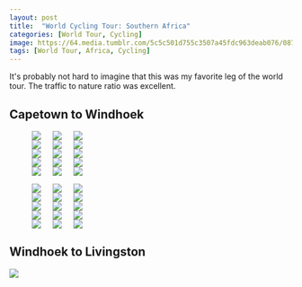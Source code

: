 ```yaml
---
layout: post
title:  "World Cycling Tour: Southern Africa"
categories: [World Tour, Cycling]
image: https://64.media.tumblr.com/5c5c501d755c3507a45fdc963deab076/0875d5ee7e36b55a-77/s2048x3072/79f331b676dc2645d16b11ea651f842bfddcf8fd.jpg
tags: [World Tour, Africa, Cycling]
---
```

<script>

    HesGallery.init();
    
    </script>

It's probably not hard to imagine that this was my favorite leg of the world tour. The traffic to nature ratio was excellent.


<h2>Capetown to Windhoek</h2>

<figure>
 <div class="columns">
  <div class="img1"><a class="lightbox" href="https://64.media.tumblr.com/a1410c88f6b9d861898ad02cf1b491e5/433a940ef3b25307-46/s540x810/2a53308ca6bb64cf5ab68c3a2f08a046aa3d37ea.jpg"><img src="https://64.media.tumblr.com/a1410c88f6b9d861898ad02cf1b491e5/433a940ef3b25307-46/s2048x3072/45fb37a636fe231459b83f92da1c9c87682a3ccd.jpg" /></a></div>
  <div class="img2"><a class="lightbox" href="https://64.media.tumblr.com/efd03e06e8ff0bea4811a4099bc69910/433a940ef3b25307-34/s540x810/1464ea5f4cde741be15c29938faecb1fca3fa785.jpg"><img src="https://64.media.tumblr.com/efd03e06e8ff0bea4811a4099bc69910/433a940ef3b25307-34/s2048x3072/e0151488433bb4589a4c99c2986b2853f1e67ade.jpg" /></a> </div>
  <div class="img3"><a class="lightbox" href="https://64.media.tumblr.com/61545ce879ee74092e411d52ba000fd8/433a940ef3b25307-b5/s540x810/282d4e5298c826361ec860e87162aa8b69431ae7.jpg"><img src="https://64.media.tumblr.com/61545ce879ee74092e411d52ba000fd8/433a940ef3b25307-b5/s2048x3072/af3873d396283cfcb9088ff40562dadbfd0d4e18.jpg" /></a> </div>
</div>
 <div class="columns">
  <div class="img1"><a class="glightbox" href="https://64.media.tumblr.com/ea9f3dd10084afb0b968e9d7bd3be413/433a940ef3b25307-01/s540x810/04244d4ef02044cb1228ab7ff8e3a8a44942393a.jpg"><img src="https://64.media.tumblr.com/ea9f3dd10084afb0b968e9d7bd3be413/433a940ef3b25307-01/s2048x3072/ff984c1a5dbc333dc3dbeefacbe471d4615cf5dc.jpg" /></a></div>
  <div class="img2"><a class="glightbox" href="https://64.media.tumblr.com/a25e43ee2fa09860a5dba0d4998c6529/433a940ef3b25307-9c/s540x810/654dcd60ac302992c4129afd4ce346a4eefc78c9.jpg"><img src="https://64.media.tumblr.com/a25e43ee2fa09860a5dba0d4998c6529/433a940ef3b25307-9c/s2048x3072/905f3ca161a3473451ca4edff819a68883130bff.jpg" /></a> </div>
  <div class="img3"><a class="glightbox" href="https://64.media.tumblr.com/c5aae222ab8673d238d58bbc37a03cba/433a940ef3b25307-cd/s540x810/2c0b0c95b40faebdb525c30bcf53d24b6b7783e2.jpg"><img src="https://64.media.tumblr.com/c5aae222ab8673d238d58bbc37a03cba/433a940ef3b25307-cd/s2048x3072/709ed38303f2a74c013287ede03359f5f31151ea.jpg" /></a> </div>
</div>
 <div class="columns">
  <div class="img1"><a class="glightbox" href="https://64.media.tumblr.com/4b705d7dce51463975ae3a8bf7df21b6/433a940ef3b25307-0f/s540x810/2f2b66afb962171cf0eb358dfd9fcc31b310f781.jpg"><img src="https://64.media.tumblr.com/4b705d7dce51463975ae3a8bf7df21b6/433a940ef3b25307-0f/s2048x3072/75985c04e1ca573769659d1979d629a53957e0af.jpg" /></a></div>
  <div class="img2"><a class="glightbox" href="https://64.media.tumblr.com/ef9c96f284fa4f79c79bed5a012eec37/433a940ef3b25307-dc/s540x810/58f66d2799642384560d230cc34d9c9b2b84a7f7.jpg"><img src="https://64.media.tumblr.com/ef9c96f284fa4f79c79bed5a012eec37/433a940ef3b25307-dc/s2048x3072/2d9a06b6fda89987f642c0083c0ea0ac408c363f.jpg" /></a> </div>
  <div class="img3"><a class="glightbox" href="https://64.media.tumblr.com/362c234612d02f197958712b64860077/433a940ef3b25307-78/s540x810/184efa530750119868b7f7ee7001d87a45114fab.jpg"><img src="https://64.media.tumblr.com/362c234612d02f197958712b64860077/433a940ef3b25307-78/s2048x3072/4e7e721c7ed487a26c031fa74a85a37aadb7c955.jpg" /></a> </div>
</div>
 <div class="columns">
  <div class="img1"><a class="glightbox" href="https://64.media.tumblr.com/25d0bd2bae5804dbba6e4ccf70d7d89a/433a940ef3b25307-f0/s540x810/b1cb667f579926372dd589a9f91d137152083b2e.jpg"><img src="https://64.media.tumblr.com/25d0bd2bae5804dbba6e4ccf70d7d89a/433a940ef3b25307-f0/s2048x3072/6c2a6c10699366e3596a2b4bae661d407763d886.jpg" /></a></div>
  <div class="img2"><a class="glightbox" href="https://64.media.tumblr.com/2a998b71c56cdaa46776eb589ccc1ed5/433a940ef3b25307-79/s540x810/7e8d6a890f6277fdacc58db44018ff596e994ce0.jpg"><img src="https://64.media.tumblr.com/2a998b71c56cdaa46776eb589ccc1ed5/433a940ef3b25307-79/s2048x3072/49554248a60dba887a49fc5f4796e2ea097ac614.jpg" /></a> </div>
  <div class="img3"><a class="glightbox" href="https://64.media.tumblr.com/da8474fc38231fb6962cd5ea36b03879/433a940ef3b25307-42/s540x810/2ac9a47e078e91efaf82997808bf2cee25bd3cdb.jpg"><img src="https://64.media.tumblr.com/da8474fc38231fb6962cd5ea36b03879/433a940ef3b25307-42/s2048x3072/01bdf911984f1cadba851dcbdbaa32808aaae894.jpg" /></a> </div>
</div>
 <div class="columns">
  <div class="img1"><a class="glightbox" href="https://64.media.tumblr.com/7829344d0b2deabdccdc83599fdf3d3e/433a940ef3b25307-42/s540x810/90a0739feff85419ace906b781fe357edbc18b24.jpg"><img src="https://64.media.tumblr.com/7829344d0b2deabdccdc83599fdf3d3e/433a940ef3b25307-42/s2048x3072/9249c620658d0ebfbd010e64d7f3fcf08b0ffc49.jpg" /></a></div>
  <div class="img2"><a class="glightbox" href="https://64.media.tumblr.com/2a6f23bffe65277cf53822560d6bab9d/433a940ef3b25307-38/s540x810/3b2b4c729545820b043da49ebedfc07112e8e7da.jpg"><img src="https://64.media.tumblr.com/2a6f23bffe65277cf53822560d6bab9d/433a940ef3b25307-38/s2048x3072/50cbf17c417a1e1a3345b9b115c024ed89cc7c74.jpg" /></a> </div>
  <div class="img3"><a class="glightbox" href="https://64.media.tumblr.com/08d2294c16994d8f33710256ce62820b/433a940ef3b25307-c6/s540x810/3e1d409da4937002a9048fe3de44eaadda710e6c.jpg"><img src="https://64.media.tumblr.com/08d2294c16994d8f33710256ce62820b/433a940ef3b25307-c6/s2048x3072/d298e5490d53350f791006976e41989e82b68a6c.jpg" /></a> </div>
</div>
</figure>


<figure>
 <div class="columns">
  <div class="img1"><a class="glightbox" href="https://64.media.tumblr.com/a1410c88f6b9d861898ad02cf1b491e5/433a940ef3b25307-46/s540x810/2a53308ca6bb64cf5ab68c3a2f08a046aa3d37ea.jpg"><img class="glightbox" src="https://64.media.tumblr.com/a1410c88f6b9d861898ad02cf1b491e5/433a940ef3b25307-46/s2048x3072/45fb37a636fe231459b83f92da1c9c87682a3ccd.jpg" /></a></div>
  <div class="img2"><a class="glightbox" href="https://64.media.tumblr.com/efd03e06e8ff0bea4811a4099bc69910/433a940ef3b25307-34/s540x810/1464ea5f4cde741be15c29938faecb1fca3fa785.jpg"><img class="glightbox" src="https://64.media.tumblr.com/efd03e06e8ff0bea4811a4099bc69910/433a940ef3b25307-34/s2048x3072/e0151488433bb4589a4c99c2986b2853f1e67ade.jpg" /></a> </div>
  <div class="img3"><a class="glightbox" href="https://64.media.tumblr.com/61545ce879ee74092e411d52ba000fd8/433a940ef3b25307-b5/s540x810/282d4e5298c826361ec860e87162aa8b69431ae7.jpg"><img class="glightbox" src="https://64.media.tumblr.com/61545ce879ee74092e411d52ba000fd8/433a940ef3b25307-b5/s2048x3072/af3873d396283cfcb9088ff40562dadbfd0d4e18.jpg" /></a> </div>
</div>
 <div class="columns">
  <div class="img1"><a class="" href="https://64.media.tumblr.com/ea9f3dd10084afb0b968e9d7bd3be413/433a940ef3b25307-01/s540x810/04244d4ef02044cb1228ab7ff8e3a8a44942393a.jpg"><img class="glightbox" src="https://64.media.tumblr.com/ea9f3dd10084afb0b968e9d7bd3be413/433a940ef3b25307-01/s2048x3072/ff984c1a5dbc333dc3dbeefacbe471d4615cf5dc.jpg" /></a></div>
  <div class="img2"><a class="" href="https://64.media.tumblr.com/a25e43ee2fa09860a5dba0d4998c6529/433a940ef3b25307-9c/s540x810/654dcd60ac302992c4129afd4ce346a4eefc78c9.jpg"><img class="glightbox" src="https://64.media.tumblr.com/a25e43ee2fa09860a5dba0d4998c6529/433a940ef3b25307-9c/s2048x3072/905f3ca161a3473451ca4edff819a68883130bff.jpg" /></a> </div>
  <div class="img3"><a class="" href="https://64.media.tumblr.com/c5aae222ab8673d238d58bbc37a03cba/433a940ef3b25307-cd/s540x810/2c0b0c95b40faebdb525c30bcf53d24b6b7783e2.jpg"><img class="glightbox" src="https://64.media.tumblr.com/c5aae222ab8673d238d58bbc37a03cba/433a940ef3b25307-cd/s2048x3072/709ed38303f2a74c013287ede03359f5f31151ea.jpg" /></a> </div>
</div>
 <div class="columns">
  <div class="img1"><img class="glightbox" src="https://64.media.tumblr.com/4b705d7dce51463975ae3a8bf7df21b6/433a940ef3b25307-0f/s2048x3072/75985c04e1ca573769659d1979d629a53957e0af.jpg" /></a></div>
  <div class="img2"><img class="glightbox" src="https://64.media.tumblr.com/ef9c96f284fa4f79c79bed5a012eec37/433a940ef3b25307-dc/s2048x3072/2d9a06b6fda89987f642c0083c0ea0ac408c363f.jpg" /></a> </div>
  <div class="img3"><img class="glightbox" src="https://64.media.tumblr.com/362c234612d02f197958712b64860077/433a940ef3b25307-78/s2048x3072/4e7e721c7ed487a26c031fa74a85a37aadb7c955.jpg" /></a> </div>
</div>
<div class="columns">
  <div class="img1"><a class="glightbox" src="https://64.media.tumblr.com/4b705d7dce51463975ae3a8bf7df21b6/433a940ef3b25307-0f/s2048x3072/75985c04e1ca573769659d1979d629a53957e0af.jpg" /></a></div>
  <div class="img2"><a class="glightbox" src="https://64.media.tumblr.com/ef9c96f284fa4f79c79bed5a012eec37/433a940ef3b25307-dc/s2048x3072/2d9a06b6fda89987f642c0083c0ea0ac408c363f.jpg" /></a> </div>
  <div class="img3"><a class="glightbox" src="https://64.media.tumblr.com/362c234612d02f197958712b64860077/433a940ef3b25307-78/s2048x3072/4e7e721c7ed487a26c031fa74a85a37aadb7c955.jpg" /></a> </div>
</div>
 <div class="columns">
  <div class="img1"><a class="glightbox" href="https://64.media.tumblr.com/25d0bd2bae5804dbba6e4ccf70d7d89a/433a940ef3b25307-f0/s540x810/b1cb667f579926372dd589a9f91d137152083b2e.jpg"><img src="https://64.media.tumblr.com/25d0bd2bae5804dbba6e4ccf70d7d89a/433a940ef3b25307-f0/s2048x3072/6c2a6c10699366e3596a2b4bae661d407763d886.jpg" /></a></div>
  <div class="img2"><a class="glightbox" href="https://64.media.tumblr.com/2a998b71c56cdaa46776eb589ccc1ed5/433a940ef3b25307-79/s540x810/7e8d6a890f6277fdacc58db44018ff596e994ce0.jpg"><img src="https://64.media.tumblr.com/2a998b71c56cdaa46776eb589ccc1ed5/433a940ef3b25307-79/s2048x3072/49554248a60dba887a49fc5f4796e2ea097ac614.jpg" /></a> </div>
  <div class="img3"><a class="glightbox" href="https://64.media.tumblr.com/da8474fc38231fb6962cd5ea36b03879/433a940ef3b25307-42/s540x810/2ac9a47e078e91efaf82997808bf2cee25bd3cdb.jpg"><img src="https://64.media.tumblr.com/da8474fc38231fb6962cd5ea36b03879/433a940ef3b25307-42/s2048x3072/01bdf911984f1cadba851dcbdbaa32808aaae894.jpg" /></a> </div>
</div>
 <div class="columns">
  <div class="img1"><a class="glightbox" href="https://64.media.tumblr.com/7829344d0b2deabdccdc83599fdf3d3e/433a940ef3b25307-42/s540x810/90a0739feff85419ace906b781fe357edbc18b24.jpg"><img src="https://64.media.tumblr.com/7829344d0b2deabdccdc83599fdf3d3e/433a940ef3b25307-42/s2048x3072/9249c620658d0ebfbd010e64d7f3fcf08b0ffc49.jpg" /></a></div>
  <div class="img2"><a class="glightbox" href="https://64.media.tumblr.com/2a6f23bffe65277cf53822560d6bab9d/433a940ef3b25307-38/s540x810/3b2b4c729545820b043da49ebedfc07112e8e7da.jpg"><img src="https://64.media.tumblr.com/2a6f23bffe65277cf53822560d6bab9d/433a940ef3b25307-38/s2048x3072/50cbf17c417a1e1a3345b9b115c024ed89cc7c74.jpg" /></a> </div>
  <div class="img3"><a class="glightbox" href="https://64.media.tumblr.com/08d2294c16994d8f33710256ce62820b/433a940ef3b25307-c6/s540x810/3e1d409da4937002a9048fe3de44eaadda710e6c.jpg"><img src="https://64.media.tumblr.com/08d2294c16994d8f33710256ce62820b/433a940ef3b25307-c6/s2048x3072/d298e5490d53350f791006976e41989e82b68a6c.jpg" /></a> </div>
</div>
</figure>


<h2>Windhoek to Livingston</h2>
 <div class="columns">
  <div class="img1"><a class="glightbox" href=""><img src="" /></a></div>
  <div class="img2"><a class="glightbox" href=""><img src="" /></a> </div>
  <div class="img3"><a class="glightbox" href=""><img src="" /></a> </div>
</div>
 <div class="columns">
  <div class="img1"><a class="glightbox" href=""><img src="" /></a></div>
  <div class="img2"><a class="glightbox" href=""><img src="" /></a> </div>
  <div class="img3"><a class="glightbox" href=""><img src="" /></a> </div>
</div>
 <div class="columns">
  <div class="img1"><a class="glightbox" href=""><img src="" /></a></div>
  <div class="img2"><a class="glightbox" href=""><img src="" /></a> </div>
  <div class="img3"><a class="glightbox" href=""><img src="" /></a> </div>
</div>
 <div class="columns">
  <div class="img1"><a class="glightbox" href=""><img src="" /></a></div>
  <div class="img2"><a class="glightbox" href=""><img src="" /></a> </div>
  <div class="img3"><a class="glightbox" href=""><img src="" /></a> </div>
</div>

</figure>




<div class="img3"><a class="glightbox" href="https://64.media.tumblr.com/08d2294c16994d8f33710256ce62820b/433a940ef3b25307-c6/s540x810/3e1d409da4937002a9048fe3de44eaadda710e6c.jpg"><img src="https://64.media.tumblr.com/08d2294c16994d8f33710256ce62820b/433a940ef3b25307-c6/s540x810/3e1d409da4937002a9048fe3de44eaadda710e6c.jpg" /></a>
</div>
</div>
</figure>